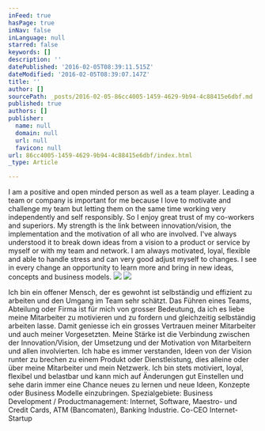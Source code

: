 ```yaml
---
inFeed: true
hasPage: true
inNav: false
inLanguage: null
starred: false
keywords: []
description: ''
datePublished: '2016-02-05T08:39:11.515Z'
dateModified: '2016-02-05T08:39:07.147Z'
title: ''
author: []
sourcePath: _posts/2016-02-05-86cc4005-1459-4629-9b94-4c88415e6dbf.md
published: true
authors: []
publisher:
  name: null
  domain: null
  url: null
  favicon: null
url: 86cc4005-1459-4629-9b94-4c88415e6dbf/index.html
_type: Article

---
```

I am a positive and open minded person as well as a team player. Leading a team or company is important for me because I love to motivate and challenge my team but letting them on the same time working very independently and self responsibly. So I enjoy great trust of my co-workers and superiors. My strength is the link between innovation/vision, the implementation and the motivation of all who are involved. I've always understood it to break down ideas from a vision to a product or service by myself or with my team and network. I am always motivated, loyal, flexible and able to handle stress and can very good adjust myself to changes. I see in every change an opportunity to learn more and bring in new ideas, concepts and business models. ![](https://the-grid-user-content.s3-us-west-2.amazonaws.com/96a6a85f-69bd-4fbb-80ce-1cd03eb0f8c9.jpg)
![](https://the-grid-user-content.s3-us-west-2.amazonaws.com/eec6636a-35c5-48ca-a987-facdf55b1ac5.jpg)

Ich bin ein offener Mensch, der es gewohnt ist selbständig und effizient zu arbeiten und den Umgang im Team sehr schätzt. Das Führen eines Teams, Abteilung oder Firma ist für mich von grosser Bedeutung, da ich es liebe meine Mitarbeiter zu motivieren und zu fordern und gleichzeitig selbständig arbeiten lasse. Damit geniesse ich ein grosses Vertrauen meiner Mitarbeiter und auch meiner Vorgesetzten. Meine Stärke ist die Verbindung zwischen der Innovation/Vision, der Umsetzung und der Motivation von Mitarbeitern und allen involvierten. Ich habe es immer verstanden, Ideen von der Vision runter zu brechen zu einem Produkt oder Dienstleistung, dies alleine oder über meine Mitarbeiter und mein Netzwerk. Ich bin stets motiviert, loyal, flexibel und belastbar und kann mich auf Änderungen gut Einstellen und sehe darin immer eine Chance neues zu lernen und neue Ideen, Konzepte oder Business Modelle einzubringen.
Spezialgebiete: Business Development / Productmanagement: Internet, Software, Maestro- und Credit Cards, ATM (Bancomaten), Banking Industrie. Co-CEO Internet-Startup